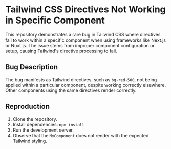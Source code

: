 # Tailwind CSS Directives Not Working in Specific Component

This repository demonstrates a rare bug in Tailwind CSS where directives fail to work within a specific component when using frameworks like Next.js or Nuxt.js. The issue stems from improper component configuration or setup, causing Tailwind's directive processing to fail.

## Bug Description

The bug manifests as Tailwind directives, such as `bg-red-500`, not being applied within a particular component, despite working correctly elsewhere. Other components using the same directives render correctly.

## Reproduction

1. Clone the repository.
2. Install dependencies: `npm install`
3. Run the development server.
4. Observe that the `MyComponent` does not render with the expected Tailwind styling.